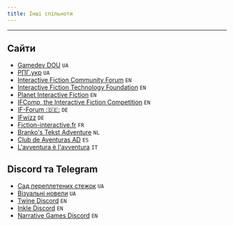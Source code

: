 ```yaml
---
title: Інші спільноти
---
```


---

## Сайти

- [Gamedev DOU](https://gamedev.dou.ua/) `UA`
- [РПГ.укр](https://рпг.укр/) `UA`
- [Interactive Fiction Community Forum](https://intfiction.org/) `EN`
- [Interactive Fiction Technology Foundation](https://iftechfoundation.org/) `EN`
- [Planet Interactive Fiction](https://planet-if.com/) `EN`
- [IFComp, the Interactive Fiction Competition](https://ifcomp.org/) `EN`
- [IF-Forum ::de::](https://if-forum.org/) `DE`
- [IFwizz](https://ifwizz.de/) `DE`
- [Fiction-interactive.fr](http://www.fiction-interactive.fr/) `FR`
- [Branko's Tekst Adventure](http://www.tekstadventure.nl/) `NL`
- [Club de Aventuras AD](http://www.caad.es/) `ES`
- [L'avventura è l'avventura](https://www.avventuretestuali.com/) `IT`

## Discord та Telegram

- [Сад переплетених стежок](https://t.me/garden_of_forking_paths) `UA`
- [Візуальні новели](https://t.me/ua_visual_novels) `UA`
- [Twine Discord](https://discord.gg/n5dJvPp) `EN`
- [Inkle Discord](https://discord.com/invite/inkle) `EN`
- [Narrative Games Discord](https://discord.gg/4AMmJDkSqp) `EN`
